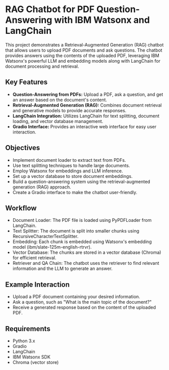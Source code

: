 # RAG Chatbot for PDF Question-Answering with IBM Watsonx and LangChain  

This project demonstrates a Retrieval-Augmented Generation (RAG) chatbot that allows users to upload PDF documents and ask questions. The chatbot provides answers using the contents of the uploaded PDF, leveraging IBM Watsonx's powerful LLM and embedding models along with LangChain for document processing and retrieval.

## Key Features  
- **Question-Answering from PDFs:** Upload a PDF, ask a question, and get an answer based on the document's content.  
- **Retrieval-Augmented Generation (RAG):** Combines document retrieval and generative models to provide accurate responses.  
- **LangChain Integration:** Utilizes LangChain for text splitting, document loading, and vector database management.  
- **Gradio Interface:** Provides an interactive web interface for easy user interaction.  

## Objectives  
- Implement document loader to extract text from PDFs.  
- Use text splitting techniques to handle large documents.  
- Employ Watsonx for embeddings and LLM inference.  
- Set up a vector database to store document embeddings.  
- Build a question-answering system using the retrieval-augmented generation (RAG) approach.  
- Create a Gradio interface to make the chatbot user-friendly.

## Workflow
- Document Loader: The PDF file is loaded using PyPDFLoader from LangChain.
- Text Splitter: The document is split into smaller chunks using RecursiveCharacterTextSplitter.
- Embedding: Each chunk is embedded using Watsonx's embedding model (ibm/slate-125m-english-rtrvr).
- Vector Database: The chunks are stored in a vector database (Chroma) for efficient retrieval.
- Retriever and QA Chain: The chatbot uses the retriever to find relevant information and the LLM to generate an answer.

## Example Interaction
- Upload a PDF document containing your desired information.
- Ask a question, such as "What is the main topic of the document?"
- Receive a generated response based on the content of the uploaded PDF.
  
## Requirements
- Python 3.x
- Gradio
- LangChain
- IBM Watsonx SDK
- Chroma (vector store)
